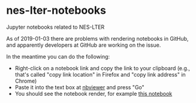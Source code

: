 # nes-lter-notebooks
Jupyter notebooks related to NES-LTER

As of 2019-01-03 there are problems with rendering notebooks in GitHub, and apparently developers at GitHub are working on the issue.

In the meantime you can do the following:

* Right-click on a notebook link and copy the link to your clipboard (e.g., that's called "copy link location" in Firefox and "copy link address" in Chrome)
* Paste it into the text box at [nbviewer](https://nbviewer.jupyter.org/) and press "Go"
* You should see the notebook render, for example [this notebook](https://nbviewer.jupyter.org/github/WHOIGit/nes-lter-notebooks/blob/master/stanley_discrete_toi_endeavor.ipynb)
